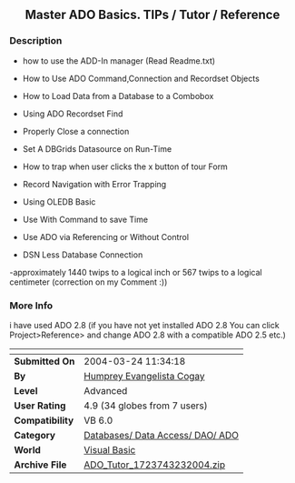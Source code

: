 ﻿<div align="center">

## Master ADO Basics\.  TIPs / Tutor / Reference


</div>

### Description

- how to use the ADD-In manager (Read Readme.txt)

- How to Use ADO Command,Connection and Recordset Objects

- How to Load Data from a Database to a Combobox

- Using ADO Recordset Find

- Properly Close a connection

- Set A DBGrids Datasource on Run-Time

- How to trap when user clicks the x button of tour Form

- Record Navigation with Error Trapping

- Using OLEDB Basic

- Use With Command to save Time

- Use ADO via Referencing or Without Control

- DSN Less Database Connection

-approximately 1440 twips to a logical inch or 567 twips to a logical centimeter (correction on my Comment :))
 
### More Info
 
i have used ADO 2.8 (if you have not yet installed ADO 2.8 You can click Project>Reference> and change ADO 2.8 with a compatible ADO 2.5 etc.)


<span>             |<span>
---                |---
**Submitted On**   |2004-03-24 11:34:18
**By**             |[Humprey Evangelista Cogay](https://github.com/Planet-Source-Code/PSCIndex/blob/master/ByAuthor/humprey-evangelista-cogay.md)
**Level**          |Advanced
**User Rating**    |4.9 (34 globes from 7 users)
**Compatibility**  |VB 6\.0
**Category**       |[Databases/ Data Access/ DAO/ ADO](https://github.com/Planet-Source-Code/PSCIndex/blob/master/ByCategory/databases-data-access-dao-ado__1-6.md)
**World**          |[Visual Basic](https://github.com/Planet-Source-Code/PSCIndex/blob/master/ByWorld/visual-basic.md)
**Archive File**   |[ADO\_Tutor\_1723743232004\.zip](https://github.com/Planet-Source-Code/humprey-evangelista-cogay-master-ado-basics-tips-tutor-reference__1-52601/archive/master.zip)








